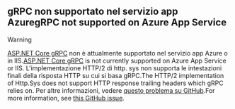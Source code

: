 ## <a name="grpc-not-supported-on-azure-app-service"></a><span data-ttu-id="87825-101">gRPC non supportato nel servizio app Azure</span><span class="sxs-lookup"><span data-stu-id="87825-101">gRPC not supported on Azure App Service</span></span>

> [!WARNING]
> <span data-ttu-id="87825-102">[ASP.NET Core gRPC](xref:grpc/index) non è attualmente supportato nel servizio app Azure o in IIS.</span><span class="sxs-lookup"><span data-stu-id="87825-102">[ASP.NET Core gRPC](xref:grpc/index) is not currently supported on Azure App Service or IIS.</span></span> <span data-ttu-id="87825-103">L'implementazione HTTP/2 di http. sys non supporta le intestazioni finali della risposta HTTP su cui si basa gRPC.</span><span class="sxs-lookup"><span data-stu-id="87825-103">The HTTP/2 implementation of Http.Sys does not support HTTP response trailing headers which gRPC relies on.</span></span> <span data-ttu-id="87825-104">Per altre informazioni, vedere [questo problema su GitHub](https://github.com/dotnet/AspNetCore/issues/9020).</span><span class="sxs-lookup"><span data-stu-id="87825-104">For more information, see [this GitHub issue](https://github.com/dotnet/AspNetCore/issues/9020).</span></span>
